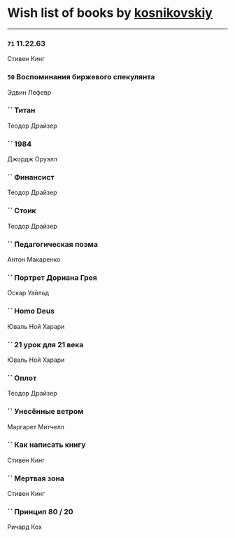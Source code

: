 # Wish list of books by [kosnikovskiy](https://plus.google.com/u/0/118261627879855357372/)
---

### `71` 11.22.63
Стивен Кинг

### `50` Воспоминания биржевого спекулянта
Эдвин Лефевр

### `` Титан
Теодор Драйзер

### `` 1984
Джордж Оруэлл

### `` Финансист
Теодор Драйзер

### `` Стоик
Теодор Драйзер

### `` Педагогическая поэма
Антон Макаренко

### `` Портрет Дориана Грея
Оскар Уайльд

### `` Homo Deus
Юваль Ной Харари

### `` 21 урок для 21 века
Юваль Ной Харари

### `` Оплот
Теодор Драйзер

### `` Унесённые ветром
Маргарет Митчелл

### `` Как написать книгу
Стивен Кинг

### `` Мертвая зона
Стивен Кинг

### `` Принцип 80 / 20
Ричард Кох

